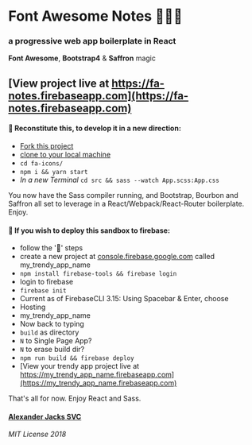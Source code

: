 # Font Awesome Notes :flower_playing_cards::money_with_wings::sparkles:
### a progressive web app boilerplate in React
**Font Awesome**, **Bootstrap4** & **Saffron** magic

## [View project live at https://fa-notes.firebaseapp.com](https://fa-notes.firebaseapp.com)

#### :construction: Reconstitute this, to develop it in a new direction:
- [Fork this project](https://help.github.com/articles/fork-a-repo/)
- [clone to your local machine](https://help.github.com/articles/cloning-a-repository/)
- ```cd fa-icons/```
- ```npm i && yarn start```
 - _In a new Terminal_
 ```cd src && sass --watch App.scss:App.css```

You now have the Sass compiler running, and Bootstrap, Bourbon and Saffron all set to leverage in a React/Webpack/React-Router boilerplate. Enjoy.

#### :rocket: If you wish to deploy this sandbox to firebase:
- follow the ':construction:' steps
- create a new project at [console.firebase.google.com](firebase) called my_trendy_app_name
- ```npm install firebase-tools && firebase login```
- login to firebase
- ```firebase init```
- Current as of FirebaseCLI 3.15: Using Spacebar & Enter, choose
 - Hosting
 - my_trendy_app_name
- Now back to typing
 - ```build``` as directory
 - ```N``` to Single Page App?
 - ```N``` to erase build dir?
- ```npm run build && firebase deploy```
- [View your trendy app project live at https://my_trendy_app_name.firebaseapp.com](https://my_trendy_app_name.firebaseapp.com)

That's all for now. Enjoy React and Sass.

#### [Alexander Jacks SVC](http://alexanderjacks.biz)

_MIT License 2018_
